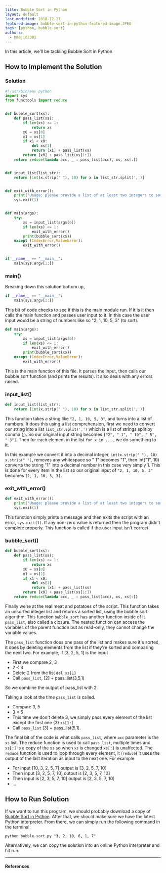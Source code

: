 ```yaml
---
title: Bubble Sort in Python
layout: default
last-modified: 2018-12-17
featured-image: bubble-sort-in-python-featured-image.JPEG
tags: [python, bubble-sort]
authors:
  - hmajid2301
---
```

  
In this article, we'll be tackling Bubble Sort in Python.

## How to Implement the Solution

### Solution

```python
#!/usr/bin/env python
import sys
from functools import reduce


def bubble_sort(xs):
    def pass_list(xs):
        if len(xs) <= 1:
            return xs
        x0 = xs[0]
        x1 = xs[1]
        if x1 < x0:
            del xs[1]
            return [x1] + pass_list(xs)
        return [x0] + pass_list(xs[1:])
    return reduce(lambda acc, _ : pass_list(acc), xs, xs[:])


def input_list(list_str):
    return [int(x.strip(" "), 10) for x in list_str.split(',')]


def exit_with_error():
    print('Usage: please provide a list of at least two integers to sort in the format “1, 2, 3, 4, 5”')
    sys.exit(1)


def main(args):
    try:
        xs = input_list(args[0])
        if len(xs) <= 1:
            exit_with_error()
        print(bubble_sort(xs))
    except (IndexError,ValueError):
        exit_with_error()


if __name__ == "__main__":
    main(sys.argv[1:])
```

### main()

Breaking down this solution bottom up,

```python
if __name__ == "__main__":
    main(sys.argv[1:])
```

This bit of code checks to see if this is the main module run. If it is it then calls the main function and passes user input to it.
In this case the user input would be a string of numbers like so "2, 1, 10, 5, 3" (to sort).

```python
def main(args):
    try:
        xs = input_list(args[0])
        if len(xs) <= 1:
            exit_with_error()
        print(bubble_sort(xs))
    except (IndexError,ValueError):
        exit_with_error()
```

This is the main function of this file. It parses the input, then calls our bubble sort function (and prints the results).
It also deals with any errors raised.

### input_list()

```python
def input_list(list_str):
    return [int(x.strip(" "), 10) for x in list_str.split(',')]
```

This function takes a string like `"2, 1, 10, 5, 3"`, and turns into a list of numbers. It does this using a list comprehension, first we need to convert
our string into a list `list_str.split(',')` which is a list of strings split by comma (,). So our original input string becomes `["2", " 1", " 10", " 5", " 3"]`.
Then for each element in the list `for x in ...` ,  we do something to it.

In this example we convert it into a decimal integer, `int(x.strip(" "), 10)`
`x.strip(" ")`, removes any whitespace so " 1" becomes "1", then int("1", 10) converts the string "1" into a decimal number in this case very simply 1. This is done
for every item in the list so our original input of `"2, 1, 10, 5, 3"` becomes `[2, 1, 10, 5, 3]`.

### exit_with_error()

```python
def exit_with_error():
    print('Usage: please provide a list of at least two integers to sort in the format “1, 2, 3, 4, 5”')
    sys.exit(1)
```

This function simply prints a message and then exits the script with an error, `sys.exit(1)`. If any non-zero value is returned then the program didn't complete properly.
This function is called if the user input isn't correct.

### bubble_sort()

```python
def bubble_sort(xs):
    def pass_list(xs):
        if len(xs) <= 1:
            return xs
        x0 = xs[0]
        x1 = xs[1]
        if x1 < x0:
            del xs[1]
            return [x1] + pass_list(xs)
        return [x0] + pass_list(xs[1:])
    return reduce(lambda acc, _ : pass_list(acc), xs, xs[:])
```

Finally we're at the real meat and potatoes of the script. This function takes an unsorted integer list and returns a sorted list, using the bubble sort algorithm.
This function `bubble_sort` has another function inside of it `pass_list`, also called a closure. The nested function can access the variables of the parent function
but as read-only, they cannot change the variable values.

The `pass_list` function does one pass of the list and makes sure it's sorted, it does by deleting elements from the list if they're sorted and comparing the next two.
For example, if [3, 2, 5, 1] is the input

* First we compare 2, 3
* 2 < 3
* Delete 2 from the list `del xs[1]`
* Call `pass_list`, [2] + pass_list(3,5,1)

So we combine the output of pass_list with 2.

Taking a look at the time `pass_list` is called.

* Compare 3, 5
* 3 < 5
* This time we don't delete 3, we simply pass every element of the list except the first one (3) `xs[1:]`
* Call `pass_list` [3] + pass_list(5,1).

The final bit of the code is what calls `pass_list`, where `acc` parameter is the `xs` list. The reduce function
is used to call `pass_list`, multiple times and `xs[:]` is a copy of the `xs` so when `xs` is changed `xs[:]` is
unaffected. The `reduce` function is used to loop through every element, it (`reduce`) it uses the output of the
last iteration as input to the next one. For example

* For input [10, 3, 2, 5, 7] output is [3, 2, 5, 7, 10]
* Then input [3, 2, 5, 7, 10] output is [2, 3, 5, 7, 10]
* Then input is [2, 3, 5, 7, 10] output is [2, 3, 5, 7, 10]
* ...

## How to Run Solution

If we want to run this program, we should probably download a copy of [Bubble Sort in Python](https://github.com/TheRenegadeCoder/sample-programs/blob/master/archive/p/python/bubble-sort.py). 
After that, we should make sure we have the latest Python interpreter. From there, we can simply run the following command in the terminal:

`python bubble-sort.py "3, 2, 10, 6, 1, 7"`

Alternatively, we can copy the solution into an online Python interpreter and hit run.

---

#### References
